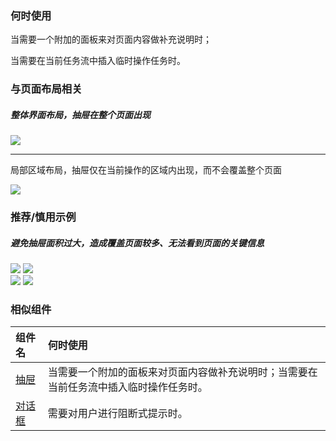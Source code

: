 ### 何时使用

当需要一个附加的面板来对页面内容做补充说明时；

当需要在当前任务流中插入临时操作任务时。

### 与页面布局相关

##### 整体界面布局，抽屉在整个页面出现

<div class="legend">
  <div class="item">
    <img src="https://tdesign.gtimg.com/site/design/guide/drawer/drawer-1@2x.png" />
  </div>

  <div class="item"></div>
</div>

<hr />

局部区域布局，抽屉仅在当前操作的区域内出现，而不会覆盖整个页面

<div class="legend">
  <div class="item">
    <img src="https://tdesign.gtimg.com/site/design/guide/drawer/drawer-2@2x.png" />
  </div>

  <div class="item"></div>
</div>

### 推荐/慎用示例

##### 避免抽屉面积过大，造成覆盖页面较多、无法看到页面的关键信息

<div class="legend">
  <div class="item">
    <img src="https://tdesign.gtimg.com/site/design/guide/drawer/drawer-3@2x.png" />
    <img class="tag" src="https://tdesign.gtimg.com/site/doc/good.png" />
  </div>

  <div class="item">
    <img src="https://tdesign.gtimg.com/site/design/guide/drawer/drawer-4@2x.png" />
    <img class="tag" src="https://tdesign.gtimg.com/site/doc/bad.png" />
  </div>
</div>

### 相似组件

| 组件名             | 何时使用                                                                               |
| :----------------- | :------------------------------------------------------------------------------------- |
| [抽屉](./drawer)   | 当需要一个附加的面板来对页面内容做补充说明时；当需要在当前任务流中插入临时操作任务时。 |
| [对话框](./dialog) | 需要对用户进行阻断式提示时。                                                           |
